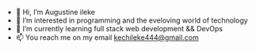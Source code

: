 - 👋 Hi, I’m Augustine ileke
- 👀 I’m interested in programming and the eveloving world of technology 
- 🌱 I’m currently learning full stack web development && DevOps 
- 📫 You reach me on my email kechileke444@gmail.com

<!---
kechileke444/kechileke444 is a ✨ special ✨ repository because its `README.md` (this file) appears on your GitHub profile.
You can click the Preview link to take a look at your changes.
--->
